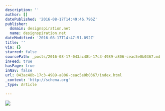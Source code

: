 ```yaml
---
description: ''
author: []
datePublished: '2016-08-17T14:49:46.796Z'
publisher:
  domain: designspiration.net
  name: designspiration.net
dateModified: '2016-08-17T14:47:51.092Z'
title: ''
via: {}
starred: false
sourcePath: _posts/2016-08-17-043ac48b-17c3-4989-a806-ceac5e0b0367.md
inFeed: true
hasPage: true
inNav: false
url: 043ac48b-17c3-4989-a806-ceac5e0b0367/index.html
_context: 'http://schema.org'
_type: Article

---
```

![](http://a1.dspncdn.com/media/692x/1f/86/4f/1f864f211d520231d257fa7614548ed5.jpg)